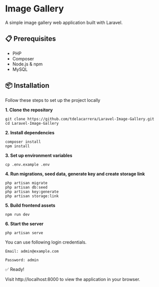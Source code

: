 # Image Gallery

A simple image gallery web application built with Laravel.

## 📋 Prerequisites

- PHP
- Composer
- Node.js & npm
- MySQL

## 📦 Installation

Follow these steps to set up the project locally

**1. Clone the repository**

    git clone https://github.com/tdelacarrera/Laravel-Image-Gallery.git
    cd Laravel-Image-Gallery

**2. Install dependencies**

    composer install
    npm install

**3. Set up environment variables**

    cp .env.example .env

**4.  Run migrations, seed data, generate key and create storage link**

    php artisan migrate
    php artisan db:seed
    php artisan key:generate
    php artisan storage:link
    
**5. Build frontend assets**

    npm run dev

**6. Start the server**

    php artisan serve

 
You can use following login credentials.

    Email: admin@example.com

    Password: admin

✅ Ready!

Visit http://localhost:8000 to view the application in your browser.